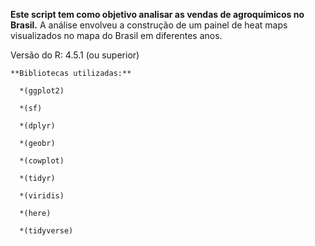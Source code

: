 **Este script tem como objetivo analisar as vendas de agroquímicos no Brasil.**
A análise envolveu a construção de um painel de heat maps visualizados no mapa do Brasil em diferentes anos.

Versão do R: 4.5.1 (ou superior)

    **Bibliotecas utilizadas:** 
    
      *(ggplot2)
      
      *(sf)
      
      *(dplyr)
      
      *(geobr)
      
      *(cowplot)
      
      *(tidyr)
      
      *(viridis)
      
      *(here)
      
      *(tidyverse)
